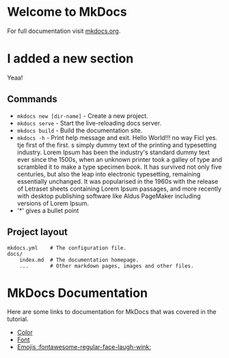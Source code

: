# Welcome to MkDocs

For full documentation visit [mkdocs.org](https://www.mkdocs.org).

# I added a new section 
Yeaa!

## Commands

* `mkdocs new [dir-name]` - Create a new project.
* `mkdocs serve` - Start the live-reloading docs server.
* `mkdocs build` - Build the documentation site.
* `mkdocs -h` - Print help message and exit. Hello World!!! no way Ficl yes. tje first of the first. s simply dummy text of the printing and typesetting industry. Lorem Ipsum has been the industry's standard dummy text ever since the 1500s, when an unknown printer took a galley of type and scrambled it to make a type specimen book. It has survived not only five centuries, but also the leap into electronic typesetting, remaining essentially unchanged. It was popularised in the 1960s with the release of Letraset sheets containing Lorem Ipsum passages, and more recently with desktop publishing software like Aldus PageMaker including versions of Lorem Ipsum.
* '*' gives a bullet point 
<!--Text-->

## Project layout

    mkdocs.yml    # The configuration file.
    docs/
        index.md  # The documentation homepage.
        ...       # Other markdown pages, images and other files.

# MkDocs Documentation
Here are some links to documentation for MkDocs that was covered in the tutorial.

 * [Color](https://squidfunk.github.io/mkdocs-material/setup/changing-the-colors/#custom-colors)
 * [Font](https://squidfunk.github.io/mkdocs-material/setup/changing-the-fonts/)
 * [Emojis :fontawesome-regular-face-laugh-wink:](https://squidfunk.github.io/mkdocs-material/reference/icons-emojis/#search)
